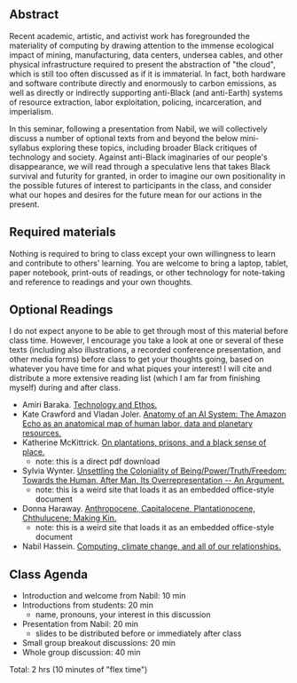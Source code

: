 ## Abstract
Recent academic, artistic, and activist work has foregrounded the materiality of computing by drawing attention to the immense ecological impact of mining, manufacturing, data centers, undersea cables, and other physical infrastructure required to present the abstraction of "the cloud", which is still too often discussed as if it is immaterial. In fact, both hardware and software contribute directly and enormously to carbon emissions, as well as directly or indirectly supporting anti-Black (and anti-Earth) systems of resource extraction, labor exploitation, policing, incarceration, and imperialism.

In this seminar, following a presentation from Nabil, we will collectively discuss a number of optional texts from and beyond the below mini-syllabus exploring these topics, including broader Black critiques of technology and society. Against anti-Black imaginaries of our people's disappearance, we will read through a speculative lens that takes Black survival and futurity for granted, in order to imagine our own positionality in the possible futures of interest to participants in the class, and consider what our hopes and desires for the future mean for our actions in the present.


## Required materials
Nothing is required to bring to class except your own willingness to learn and contribute to others' learning.
You are welcome to bring a laptop, tablet, paper notebook, print-outs of readings, or other technology for note-taking and reference to readings and your own thoughts.


## Optional Readings
I do not expect anyone to be able to get through most of this material before class time.
However, I encourage you take a look at one or several of these texts (including also illustrations, a recorded conference presentation, and other media forms) before class to get your thoughts going, based on whatever you have time for and what piques your interest!
I will cite and distribute a more extensive reading list (which I am far from finishing myself) during and after class.

- Amiri Baraka. [Technology and Ethos.](http://www.marilynnance.com/titanic/baraka.html)
- Kate Crawford and Vladan Joler. [Anatomy of an AI System: The Amazon Echo as an anatomical map of human labor, data and planetary resources.](https://anatomyof.ai/)
- Katherine McKittrick. [On plantations, prisons, and a black sense of place.](https://myelms.umd.edu/files/45965850/download?download_frd%3D1&usg=AOvVaw0VLa2VcqgXgW0XoGHP_nnq)
  - note: this is a direct pdf download
- Sylvia Wynter. [Unsettling the Coloniality of Being/Power/Truth/Freedom: Towards the Human, After Man, Its Overrepresentation -- An Argument.](https://law.unimelb.edu.au/__data/assets/pdf_file/0010/2432989/Wynter-2003-Unsettling-the-Coloniality-of-Being.pdf)
    - note: this is a weird site that loads it as an embedded office-style document
- Donna Haraway. [Anthropocene, Capitalocene, Plantationocene, Chthulucene: Making Kin.](http://environmentalhumanities.org/arch/vol6/6.7.pdf)
    - note: this is a weird site that loads it as an embedded office-style document
- Nabil Hassein. [Computing, climate change, and all of our relationships.](https://www.deconstructconf.com/2018/nabil-hassein-computing-climate-change-and-all-our-relationships)


## Class Agenda
- Introduction and welcome from Nabil: 10 min
- Introductions from students: 20 min
  - name, pronouns, your interest in this discussion
- Presentation from Nabil: 20 min
  - slides to be distributed before or immediately after class
- Small group breakout discussions: 20 min
- Whole group discussion: 40 min

Total: 2 hrs (10 minutes of "flex time")
